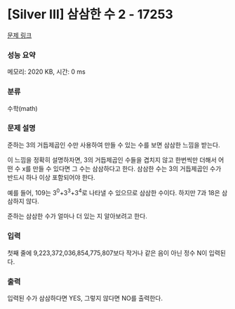 # [Silver III] 삼삼한 수 2 - 17253 

[문제 링크](https://www.acmicpc.net/problem/17253) 

### 성능 요약

메모리: 2020 KB, 시간: 0 ms

### 분류

수학(math)

### 문제 설명

<p>준하는 3의 거듭제곱인 수만 사용하여 만들 수 있는 수를 보면 삼삼한 느낌을 받는다.</p>

<p>이 느낌을 정확히 설명하자면, 3의 거듭제곱인 수들을 겹치지 않고 한번씩만 더해서 어떤 수 x를 만들 수 있다면 그 수는 삼삼하다고 한다. 삼삼한 수는 3의 거듭제곱인 수가 반드시 하나 이상 포함되어야 한다.</p>

<p>예를 들어, 109는 3<sup>0</sup>+3<sup>3</sup>+3<sup>4</sup>로 나타낼 수 있으므로 삼삼한 수이다. 하지만 7과 18은 삼삼하지 않다.</p>

<p>준하는 삼삼한 수가 얼마나 더 있는 지 알아보려고 한다.</p>

### 입력 

 <p>첫째 줄에 9,223,372,036,854,775,807보다 작거나 같은 음이 아닌 정수 N이 입력된다.</p>

### 출력 

 <p>입력된 수가 삼삼하다면 YES, 그렇지 않다면 NO를 출력한다.</p>

